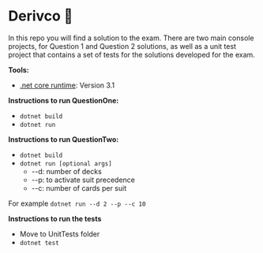 # Derivco :space_invader:

In this repo you will find a solution to the exam. 
There are two main console projects, for Question 1 and Question 2 solutions, as well as a unit test project that contains a set of tests for the solutions developed for the exam.

**Tools:** 
- [.net core runtime](https://dotnet.microsoft.com/en-us/download/dotnet/3.1): Version 3.1

**Instructions to run QuestionOne:**
- ```dotnet build```
- ```dotnet run```

**Instructions to run QuestionTwo:**
- ```dotnet build```
- ```dotnet run [optional args]```
  - --d: number of decks
  - --p: to activate suit precedence
  - --c: number of cards per suit

For example ```dotnet run --d 2 --p --c 10```

**Instructions to run the tests**
- Move to UnitTests folder
- ```dotnet test```
